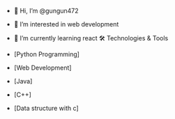 - 👋 Hi, I’m @gungun472
- 👀 I’m interested in web development
- 🌱 I’m currently learning react
  🛠️ Technologies & Tools

- [Python Programming]
- [Web Development]
- [Java]
- [C++]
- [Data structure with c]

  

<!---
gungun472/gungun472 is a ✨ special ✨ repository because its `README.md` (this file) appears on your GitHub profile.
You can click the Preview link to take a look at your changes.
--->
